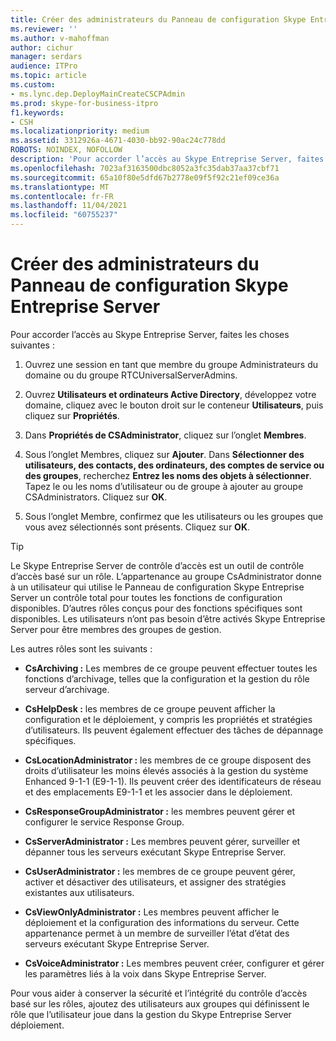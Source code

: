 ```yaml
---
title: Créer des administrateurs du Panneau de configuration Skype Entreprise Server
ms.reviewer: ''
ms.author: v-mahoffman
author: cichur
manager: serdars
audience: ITPro
ms.topic: article
ms.custom:
- ms.lync.dep.DeployMainCreateCSCPAdmin
ms.prod: skype-for-business-itpro
f1.keywords:
- CSH
ms.localizationpriority: medium
ms.assetid: 3312926a-4671-4030-bb92-90ac24c778dd
ROBOTS: NOINDEX, NOFOLLOW
description: 'Pour accorder l’accès au Skype Entreprise Server, faites les choses suivantes :'
ms.openlocfilehash: 7023af3163500dbc8052a3fc35dab37aa37cbf71
ms.sourcegitcommit: 65a10f80e5dfd67b2778e09f5f92c21ef09ce36a
ms.translationtype: MT
ms.contentlocale: fr-FR
ms.lasthandoff: 11/04/2021
ms.locfileid: "60755237"
---
```

# <a name="create-skype-for-business-server-control-panel-administrators"></a>Créer des administrateurs du Panneau de configuration Skype Entreprise Server
 
Pour accorder l’accès au Skype Entreprise Server, faites les choses suivantes :
  
1. Ouvrez une session en tant que membre du groupe Administrateurs du domaine ou du groupe RTCUniversalServerAdmins.
    
2. Ouvrez **Utilisateurs et ordinateurs Active Directory**, développez votre domaine, cliquez avec le bouton droit sur le conteneur **Utilisateurs**, puis cliquez sur **Propriétés**.
    
3. Dans **Propriétés de CSAdministrator**, cliquez sur l’onglet **Membres**.
    
4. Sous l’onglet Membres, cliquez sur **Ajouter**. Dans **Sélectionner des utilisateurs, des contacts, des ordinateurs, des comptes de service ou des groupes**, recherchez **Entrez les noms des objets à sélectionner**. Tapez le ou les noms d’utilisateur ou de groupe à ajouter au groupe CSAdministrators. Cliquez sur **OK**.
    
5. Sous l’onglet Membre, confirmez que les utilisateurs ou les groupes que vous avez sélectionnés sont présents. Cliquez sur **OK**.
    
> [!TIP]
> Le Skype Entreprise Server de contrôle d’accès est un outil de contrôle d’accès basé sur un rôle. L’appartenance au groupe CsAdministrator donne à un utilisateur qui utilise le Panneau de configuration Skype Entreprise Server un contrôle total pour toutes les fonctions de configuration disponibles. D’autres rôles conçus pour des fonctions spécifiques sont disponibles. Les utilisateurs n’ont pas besoin d’être activés Skype Entreprise Server pour être membres des groupes de gestion. 
  
Les autres rôles sont les suivants :
  
- **CsArchiving :** Les membres de ce groupe peuvent effectuer toutes les fonctions d’archivage, telles que la configuration et la gestion du rôle serveur d’archivage.
    
- **CsHelpDesk :** les membres de ce groupe peuvent afficher la configuration et le déploiement, y compris les propriétés et stratégies d’utilisateurs. Ils peuvent également effectuer des tâches de dépannage spécifiques.
    
- **CsLocationAdministrator :** les membres de ce groupe disposent des droits d’utilisateur les moins élevés associés à la gestion du système Enhanced 9-1-1 (E9-1-1). Ils peuvent créer des identificateurs de réseau et des emplacements E9-1-1 et les associer dans le déploiement.
    
- **CsResponseGroupAdministrator :** les membres peuvent gérer et configurer le service Response Group.
    
- **CsServerAdministrator :** Les membres peuvent gérer, surveiller et dépanner tous les serveurs exécutant Skype Entreprise Server.
    
- **CsUserAdministrator :** les membres de ce groupe peuvent gérer, activer et désactiver des utilisateurs, et assigner des stratégies existantes aux utilisateurs.
    
- **CsViewOnlyAdministrator :** Les membres peuvent afficher le déploiement et la configuration des informations du serveur. Cette appartenance permet à un membre de surveiller l’état d’état des serveurs exécutant Skype Entreprise Server.
    
- **CsVoiceAdministrator :** Les membres peuvent créer, configurer et gérer les paramètres liés à la voix dans Skype Entreprise Server.
    
Pour vous aider à conserver la sécurité et l’intégrité du contrôle d’accès basé sur les rôles, ajoutez des utilisateurs aux groupes qui définissent le rôle que l’utilisateur joue dans la gestion du Skype Entreprise Server déploiement.
  


